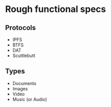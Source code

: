 # Rough functional specs

## Protocols
* IPFS
* BTFS
* DAT
* Scuttlebutt

## Types
* Documents
* Images
* Video
* Music (or Audio)

